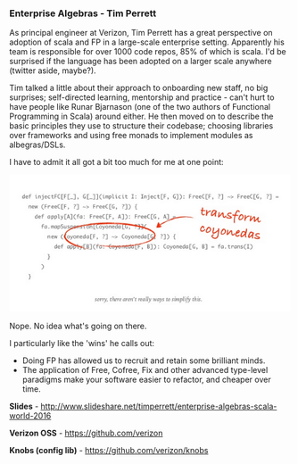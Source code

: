 ### Enterprise Algebras - Tim Perrett

As principal engineer at Verizon, Tim Perrett has a great perspective on adoption of scala and FP in a large-scale 
enterprise setting. Apparently his team is responsible for over 1000 code repos, 85% of which is scala. I'd be 
surprised if the language has been adopted on a larger scale anywhere (twitter aside, maybe?).

Tim talked a little about their approach to onboarding new staff, no big surprises; self-directed learning, mentorship 
and practice - can't hurt to have people like Runar Bjarnason (one of the two authors of Functional Programming in 
Scala) around either. He then moved on to describe the basic principles they use to structure their codebase; choosing 
libraries over frameworks and using free monads to implement modules as albegras/DSLs.

I have to admit it all got a bit too much for me at one point:

![a very complex piece of code](../gitbook/images/day_one/tim_perrett_inject.png)

Nope. No idea what's going on there.

I particularly like the 'wins' he calls out:

- Doing FP has allowed us to recruit and retain some brilliant minds.
- The application of Free, Cofree, Fix and other advanced type-level paradigms make your software easier to refactor,
and cheaper over time.

**Slides** - http://www.slideshare.net/timperrett/enterprise-algebras-scala-world-2016

**Verizon OSS** - https://github.com/verizon

**Knobs (config lib)** - https://github.com/verizon/knobs

